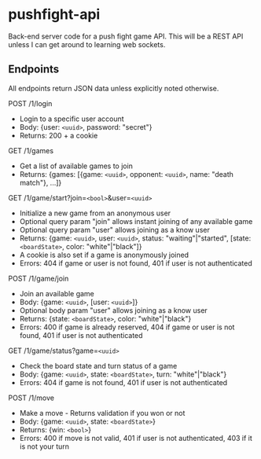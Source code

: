 # pushfight-api
Back-end server code for a push fight game API. This will be a REST API unless I can get around to learning web sockets.


## Endpoints
All endpoints return JSON data unless explicitly noted otherwise.

POST /1/login
  * Login to a specific user account
  * Body: {user: `<uuid>`, password: "secret"}
  * Returns: 200 + a cookie

GET /1/games
  * Get a list of available games to join
  * Returns: {games: [{game: `<uuid>`, opponent: `<uuid>`, name: "death match"}, ...]}

GET /1/game/start?join=`<bool>`&user=`<uuid>`
  * Initialize a new game from an anonymous user
  * Optional query param "join" allows instant joining of any available game
  * Optional query param "user" allows joining as a know user
  * Returns: {game: `<uuid>`, user: `<uuid>`, status: "waiting"|"started", [state: `<boardState>`, color: "white"|"black"]}
  * A cookie is also set if a game is anonymously joined
  * Errors: 404 if game or user is not found, 401 if user is not authenticated

POST /1/game/join
  * Join an available game
  * Body: {game: `<uuid>`, [user: `<uuid>`]}
  * Optional body param "user" allows joining as a know user
  * Returns: {state: `<boardState>`, color: "white"|"black"}
  * Errors: 400 if game is already reserved, 404 if game or user is not found, 401 if user is not authenticated

GET /1/game/status?game=`<uuid>`
  * Check the board state and turn status of a game
  * Body: {game: `<uuid>`, state: `<boardState>`, turn: "white"|"black"}
  * Errors: 404 if game is not found, 401 if user is not authenticated

POST /1/move
  * Make a move - Returns validation if you won or not
  * Body: {game: `<uuid>`, state: `<boardState>`}
  * Returns: {win: `<bool>`}
  * Errors: 400 if move is not valid, 401 if user is not authenticated, 403 if it is not your turn

